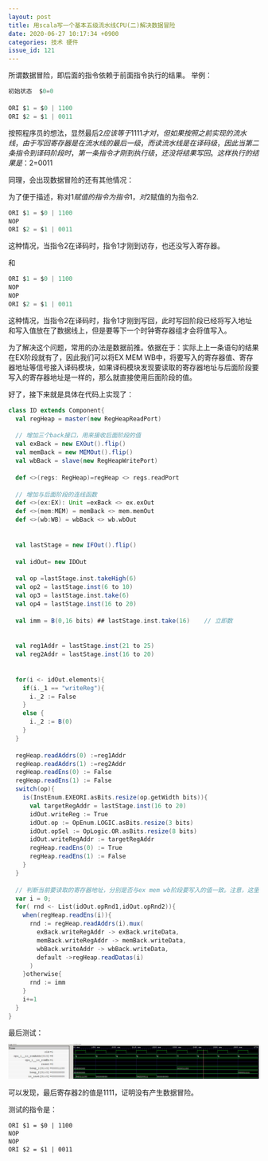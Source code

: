 ```yaml
---
layout: post
title: 用scala写一个基本五级流水线CPU(二)解决数据冒险
date: 2020-06-27 10:17:34 +0900
categories: 技术 硬件
issue_id: 121
---
```


所谓数据冒险，即后面的指令依赖于前面指令执行的结果。
举例：
```c
初始状态  $0=0

ORI $1 = $0 | 1100
ORI $2 = $1 | 0011
```

按照程序员的想法，显然最后$2应该等于1111才对，但如果按照之前实现的流水线，由于写回寄存器是在流水线的最后一级，而读流水线是在译码级，因此当第二条指令到译码阶段时，第一条指令才刚到执行级，还没将结果写回。这样执行的结果是：$2=0011

同理，会出现数据冒险的还有其他情况：

为了便于描述，称对$1赋值的指令为指令1，对$2赋值的为指令2.

```c
ORI $1 = $0 | 1100
NOP
ORI $2 = $1 | 0011
```

这种情况，当指令2在译码时，指令1才刚到访存，也还没写入寄存器。



和

```c
ORI $1 = $0 | 1100
NOP
NOP
ORI $2 = $1 | 0011
```

这种情况，当指令2在译码时，指令1才刚到写回，此时写回阶段已经将写入地址和写入值放在了数据线上，但是要等下一个时钟寄存器组才会将值写入。

为了解决这个问题，常用的办法是数据前推。依据在于：实际上上一条语句的结果在EX阶段就有了，因此我们可以将EX MEM WB中，将要写入的寄存器值、寄存器地址等信号接入译码模块，如果译码模块发现要读取的寄存器地址与后面阶段要写入的寄存器地址是一样的，那么就直接使用后面阶段的值。

好了，接下来就是具体在代码上实现了：

```scala
class ID extends Component{
  val regHeap = master(new RegHeapReadPort)

  // 增加三个back接口，用来接收后面阶段的值
  val exBack = new EXOut().flip()  
  val memBack = new MEMOut().flip()
  val wbBack = slave(new RegHeapWritePort)

  def <>(regs: RegHeap)=regHeap <> regs.readPort
  
  // 增加与后面阶段的连线函数
  def <>(ex:EX): Unit =exBack <> ex.exOut
  def <>(mem:MEM) = memBack <> mem.memOut
  def <>(wb:WB) = wbBack <> wb.wbOut


  val lastStage = new IFOut().flip()

  val idOut= new IDOut

  val op =lastStage.inst.takeHigh(6)
  val op2 = lastStage.inst(6 to 10)
  val op3 = lastStage.inst.take(6)
  val op4 = lastStage.inst(16 to 20)

  val imm = B(0,16 bits) ## lastStage.inst.take(16)    // 立即数


  val reg1Addr = lastStage.inst(21 to 25)
  val reg2Addr = lastStage.inst(16 to 20)


  for(i <- idOut.elements){
    if(i._1 == "writeReg"){
      i._2 := False
    }
    else {
      i._2 := B(0)
    }
  }

  regHeap.readAddrs(0) :=reg1Addr
  regHeap.readAddrs(1) :=reg2Addr
  regHeap.readEns(0) := False
  regHeap.readEns(1) := False
  switch(op){
    is(InstEnum.EXEORI.asBits.resize(op.getWidth bits)){
      val targetRegAddr = lastStage.inst(16 to 20)
      idOut.writeReg := True
      idOut.op := OpEnum.LOGIC.asBits.resize(3 bits)
      idOut.opSel := OpLogic.OR.asBits.resize(8 bits)
      idOut.writeRegAddr := targetRegAddr
      regHeap.readEns(0) := True
      regHeap.readEns(1) := False
    }
  }

  // 判断当前要读取的寄存器地址，分别是否与ex mem wb阶段要写入的值一致。注意，这里是有优先级的，ex的优先级最高，因为这代表的是上一条语句。
  var i = 0;
  for( rnd <- List(idOut.opRnd1,idOut.opRnd2)){
    when(regHeap.readEns(i)){
      rnd := regHeap.readAddrs(i).mux(
        exBack.writeRegAddr -> exBack.writeData,
        memBack.writeRegAddr -> memBack.writeData,
        wbBack.writeAddr -> wbBack.writeData,
        default ->regHeap.readDatas(i)
      )
    }otherwise{
      rnd := imm
    }
    i+=1
  }
}
```

最后测试：

![此处输入图片的描述][1]

[1]: https://raw.githubusercontent.com/Ncerzzk/MyBlog/master/img/cpu2.jpg

可以发现，最后寄存器2的值是1111，证明没有产生数据冒险。

测试的指令是：
```
ORI $1 = $0 | 1100
NOP
NOP
ORI $2 = $1 | 0011
```

